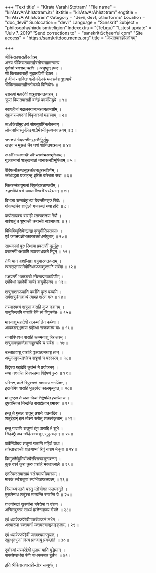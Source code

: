 +++
"Text title" = "Kirata Varahi Stotram"
"File name" = "kirAtavArAhIstotram.itx"
itxtitle = "kirAtavArAhIstotram"
engtitle = "kirAtavArAhIstotram"
Category = "devii, devI, otherforms"
Location = "doc_devii"
Sublocation = "devii"
Language = "Sanskrit"
Subject = "philosophy/hinduism/religion"
Indexextra = "(Telugu)"
"Latest update" = "July 7, 2019"
"Send corrections to" = "sanskrit@cheerful.com"
"Site access" = "https://sanskritdocuments.org"
title = "किरातवाराहीस्तोत्रम्"

+++
  
 श्रीकिरातवाराहीस्तोत्रम्   
अस्य श्रीकिरातवाराहीस्तोत्रमहामन्त्रस्य  
दूर्वासो भगवान् ऋषिः । अनुष्टुप् छन्दः ।  
श्री किरातवाराही मुद्रारूपिणी देवता ।  
हुं बीजं रं शक्तिः क्लीं कीलकं मम सर्वशत्रुक्षयार्थं  
श्रीकिरातवाराहीस्तोत्रजपे विनियोगः ॥  
  
उग्ररूपां महादेवीं शत्रुनाशनतत्पराम् ।  
क्रूरां किरातवाराहीं वन्देहं कार्यसिद्धये ॥ १॥  
  
स्वापहीनां मदालस्यामप्रमत्तामतामसीम् ।  
दंष्ट्राकरालवदनां विकृतास्यां महारवाम् ॥ २॥  
  
ऊर्ध्वकेशीमुग्रधरां सोमसूर्याग्निलोचनाम् ।  
लोचनाग्निस्फुलिङ्गाद्यैर्भस्मीकृत्वाजगत्त्रयम् ॥ ३॥  
  
जगत्त्रयं मोदयन्तीमट्टहासैर्मुहुर्मुहुः ।  
खड्गं च मुसलं चैव पाशं शोणितपात्रकम् ॥ ४॥  
  
दधतीं पञ्चशाखैः स्वैः स्वर्णाभरणभूषिताम् ।  
गुञ्जामालां शङ्खमालां नानारत्नविभूषिताम् ॥ ५॥  
  
वैरिपत्नीकण्ठसूत्रच्छेदनक्षुररूपिणीम् ।  
क्रोधोद्धतां प्रजाहन्तृ क्षुरिके वस्थितां सदा ॥ ६॥  
  
जितरम्भोरुयुगलां रिपुसंहारताण्डवीम् ।  
रुद्रशक्तिं परां व्यक्तामीश्वरीं परदेवताम् ॥ ७॥  
  
विभज्य कण्ठदंष्ट्राभ्यां पिबन्तीमसृजं रिपोः ।  
गोकण्ठमिव शार्दूलो गजकण्ठं यथा हरिः ॥ ८॥  
  
कपोतायाश्च वाराही पतत्यशनया रिपौ ।  
सर्वशत्रुं च शुष्यन्ती कम्पन्ती सर्वव्याधयः ॥ ९॥  
  
विधिविष्णुशिवेन्द्राद्या मृत्युभीतिपरायणाः ।  
एवं जगत्त्रयक्षोभकारकक्रोधसंयुताम् ॥ १०॥  
  
साधकानां पुरः स्थित्वा प्रवदन्तीं मुहुर्मुहुः ।  
प्रचरन्तीं भक्षयामि तपस्साधकते रिपून् ॥ ११॥  
  
तेपि यानो ब्रह्मजिह्वा शत्रुमारणतत्पराम् ।  
त्वगसृङ्मांसमेदोस्थिमज्जाशुक्लानि सर्वदा ॥ १२॥  
  
भक्षयन्तीं भक्तशत्रो रचिरात्प्राणहारिणीम् ।  
एवंविधां महादेवीं याचेहं शत्रुपीडनम् ॥ १३॥  
  
शत्रुनाशनरूपाणि कर्माणि कुरु पञ्चमि ।  
सर्वशत्रुविनाशार्थं त्वामहं शरणं गतः ॥ १४॥  
  
तस्मादवश्यं शत्रूणां वाराहि कुरु नाशनम् ।  
पातुमिच्छामि वाराहि देवि त्वं रिपुकर्मतः ॥ १५॥  
  
मारयाशु महादेवी तत्कथां तेन कर्मणा ।  
आपदशत्रुभूताया ग्रहोत्था राजकाश्च याः ॥ १६॥  
  
नानाविधाश्च वाराहि स्तम्भयाशु निरन्तरम् ।  
शत्रुग्रामगृहान्देशान्राष्ट्रान्यपि च सर्वदा ॥ १७॥  
  
उच्चाटयाशु वाराहि वृकवत्प्रमथाशु तान् ।  
अमुकामुकसंज्ञांश्च शत्रूणां च परस्परम् ॥ १८॥  
  
विद्वेषय महादेवि कुर्वन्तं मे प्रयोजनम् ।  
यथा नश्यन्ति रिपवस्तथा विद्वेषणं कुरु ॥ १९॥  
  
यस्मिन् काले रिपुस्तम्भं भक्षणाय समर्पितम् ।  
इदानीमेव वाराहि भुङ्क्ष्वेदं कालमृत्युवत् ॥ २०॥  
  
मां दृष्ट्वा ये जना नित्यं विद्वेषन्ति हसन्ति च ।  
दूषयन्ति च निन्दन्ति वाराह्येतान् प्रमारय ॥ २१॥  
  
हन्तु ते मुसलः शत्रून् अशनेः पतनादिव ।  
शत्रुदेहान् हलं तीक्ष्णं करोतु शकलीकृतान् ॥ २२॥  
  
हन्तु गात्राणि शत्रूणां दंष्ट्रा वाराहि ते शुभे ।  
सिंहदंष्ट्रैः पादनखैर्हत्वा शत्रून् सुदुस्सहान् ॥ २३॥  
  
पादैर्निपीड्य शत्रूणां गात्राणि महिषो यथा ।  
तांस्ताडयन्ती श‍ृङ्गाभ्यां रिपुं नाशय मेधुना ॥ २४॥  
  
किमुक्तैर्बहुभिर्वाक्यैरचिराच्छत्रुनाशनम् ।  
कुरु वश्यं कुरु कुरु वाराहि भक्तवत्सले ॥ २५॥  
  
एतत्किरातवाराह्यं स्तोत्रमापन्निवारणम् ।  
मारकं सर्वशत्रूणां सर्वाभीष्टफलप्रदम् ॥ २६॥  
  
त्रिसन्ध्यं पठते यस्तु स्तोत्रोक्त फलमश्नुते ।  
मुसलेनाथ शत्रूंश्च मारयन्ति स्मरन्ति ये ॥ २७॥  
  
तार्क्ष्यारूढां सुवर्णाभां जपेत्तेषां न संशयः ।  
अचिराद्दुस्तरं साध्यं हस्तेनाकृष्य दीयते ॥ २८॥  
  
एवं ध्यायेज्जपेद्देवीमाकर्षणफलं लभेत् ।  
अश्वारूढां रक्तवर्णां रक्तवस्त्राद्यलङ्कृताम् ॥ २९॥  
  
एवं ध्यायेज्जपेद्देवीं जनवश्यमाप्नुयात् ।  
दंष्ट्राधृतभुजां नित्यं प्राणवायुं प्रयच्छति ॥ ३०॥  
  
दूर्वास्यां संस्मरेद्देवीं भूलाभं याति बुद्धिमान् ।  
सकलेष्टार्थदा देवी साधकस्तत्र दुर्लभः ॥ ३१॥  
  
इति श्रीकिरातवाराहीस्तोत्रं सम्पूर्णम् ।  
  
  
